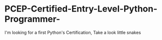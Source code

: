 # PCEP-Certified-Entry-Level-Python-Programmer-
I'm looking for a first Python's Certification, Take a look little snakes 
